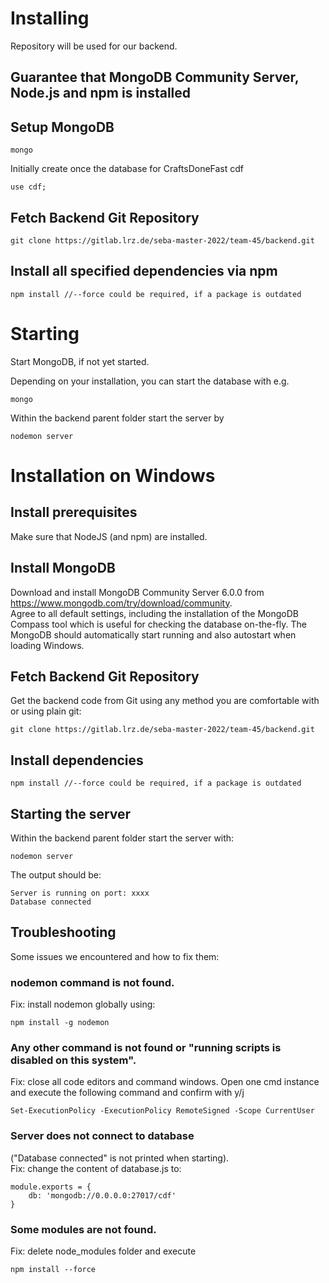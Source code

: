 # Installing

Repository will be used for our backend.

## Guarantee that MongoDB Community Server, Node.js and npm is installed

## Setup MongoDB

```
mongo
```

Initially create once the database for CraftsDoneFast cdf
```
use cdf;
```

## Fetch Backend Git Repository

```
git clone https://gitlab.lrz.de/seba-master-2022/team-45/backend.git
```

## Install all specified dependencies via npm
```
npm install //--force could be required, if a package is outdated
```

# Starting

Start MongoDB, if not yet started.

Depending on your installation, you can start the database with e.g.
```
mongo
```

Within the backend parent folder start the server by

```
nodemon server
```

# Installation on Windows

## Install prerequisites
Make sure that NodeJS (and npm) are installed.

## Install MongoDB
Download and install MongoDB Community Server 6.0.0 from https://www.mongodb.com/try/download/community. <br/>
Agree to all default settings, including the installation of the MongoDB Compass tool which is useful for checking the database on-the-fly.
The MongoDB should automatically start running and also autostart when loading Windows.

## Fetch Backend Git Repository
Get the backend code from Git using any method you are comfortable with or using plain git:
```
git clone https://gitlab.lrz.de/seba-master-2022/team-45/backend.git
```

## Install dependencies
```
npm install //--force could be required, if a package is outdated
```

## Starting the server
Within the backend parent folder start the server with:
```
nodemon server
```
The output should be:
```
Server is running on port: xxxx
Database connected
```

## Troubleshooting
Some issues we encountered and how to fix them:

### nodemon command is not found.
Fix: install nodemon globally using:
```
npm install -g nodemon
```

### Any other command is not found or "running scripts is disabled on this system".
Fix: close all code editors and command windows. Open one cmd instance and execute the following command and confirm with y/j
```
Set-ExecutionPolicy -ExecutionPolicy RemoteSigned -Scope CurrentUser
```

### Server does not connect to database
("Database connected" is not printed when starting).<br/>
Fix: change the content of database.js to:
```
module.exports = {
    db: 'mongodb://0.0.0.0:27017/cdf'
}
```

### Some modules are not found.
Fix: delete node_modules folder and execute
```
npm install --force
```

